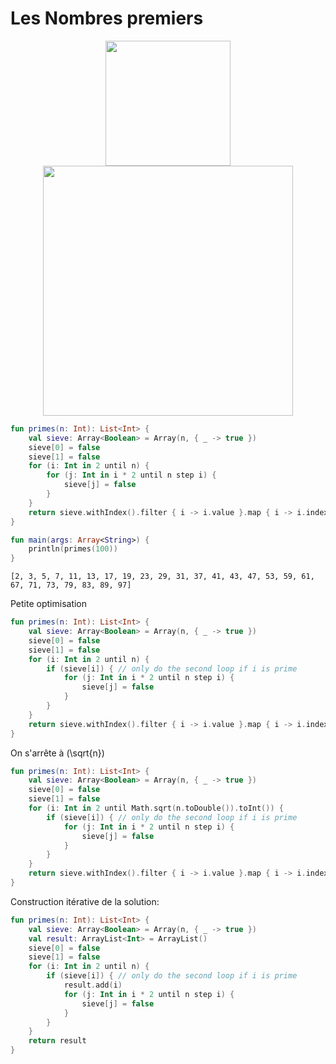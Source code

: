 # Les Nombres premiers

<center>
<img src="../images/Eratosthene.01.png" width="200">
</center>

<center>
<img src="../images/Sieve_of_Eratosthenes_animation.gif" width="400">
</center>

``` kotlin
fun primes(n: Int): List<Int> {
    val sieve: Array<Boolean> = Array(n, { _ -> true })
	sieve[0] = false
	sieve[1] = false
    for (i: Int in 2 until n) {
        for (j: Int in i * 2 until n step i) {
            sieve[j] = false
        }
    }
	return sieve.withIndex().filter { i -> i.value }.map { i -> i.index }
}

fun main(args: Array<String>) {
    println(primes(100))
}
```

```
[2, 3, 5, 7, 11, 13, 17, 19, 23, 29, 31, 37, 41, 43, 47, 53, 59, 61, 67, 71, 73, 79, 83, 89, 97]
```

Petite optimisation

``` kotlin
fun primes(n: Int): List<Int> {
    val sieve: Array<Boolean> = Array(n, { _ -> true })
	sieve[0] = false
	sieve[1] = false
    for (i: Int in 2 until n) {
		if (sieve[i]) { // only do the second loop if i is prime
	        for (j: Int in i * 2 until n step i) {
	            sieve[j] = false
	        }
		}	
    }
	return sieve.withIndex().filter { i -> i.value }.map { i -> i.index }
}
```

On s'arrête à \(\sqrt{n}\)

``` kotlin
fun primes(n: Int): List<Int> {
    val sieve: Array<Boolean> = Array(n, { _ -> true })
	sieve[0] = false
	sieve[1] = false
    for (i: Int in 2 until Math.sqrt(n.toDouble()).toInt()) {
		if (sieve[i]) { // only do the second loop if i is prime
	        for (j: Int in i * 2 until n step i) {
	            sieve[j] = false
	        }
		}	
    }
	return sieve.withIndex().filter { i -> i.value }.map { i -> i.index }
}
```

Construction itérative de la solution:

``` kotlin
fun primes(n: Int): List<Int> {
    val sieve: Array<Boolean> = Array(n, { _ -> true })
	val result: ArrayList<Int> = ArrayList()
	sieve[0] = false
	sieve[1] = false
    for (i: Int in 2 until n) {
		if (sieve[i]) { // only do the second loop if i is prime
			result.add(i)
	        for (j: Int in i * 2 until n step i) {
	            sieve[j] = false
	        }
		}	
    }
	return result
}
```